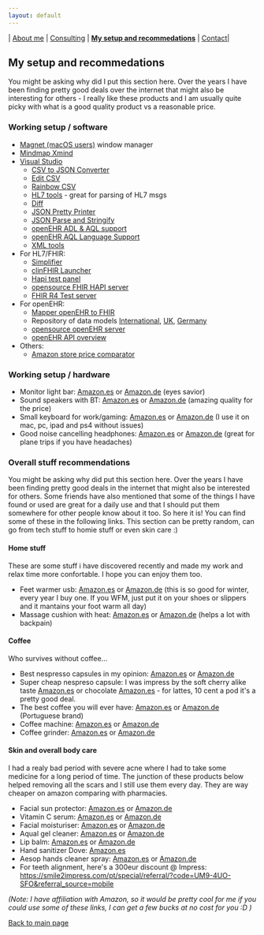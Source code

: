 ```yaml
---
layout: default
---
```

| [About me](./about_me.html) | [Consulting](./certs.html) | [**My setup and recommedations**](./recommend.html) | [Contact](./contact.html)|

## My setup and recommedations
You might be asking why did I put this section here. Over the years I have been finding pretty good deals over the internet that might also be interesting for others - I really like these products and I am usually quite picky with what is a good quality product vs a reasonable price.

### Working setup / software
* [Magnet (macOS users)](https://apps.apple.com/us/app/magnet/id441258766?mt=12) window manager
* [Mindmap Xmind](https://www.xmind.net/download/xmind)
* [Visual Studio](https://code.visualstudio.com/)
  * [CSV to JSON Converter](https://marketplace.visualstudio.com/items?itemName=Chukwuamaka.csvtojson-converter)
  * [Edit CSV](https://marketplace.visualstudio.com/items?itemName=janisdd.vscode-edit-csv)
  * [Rainbow CSV](https://marketplace.visualstudio.com/items?itemName=mechatroner.rainbow-csv)
  * [HL7 tools](https://marketplace.visualstudio.com/items?itemName=RobHolme.hl7tools) - great for parsing of HL7 msgs
  * [Diff](https://marketplace.visualstudio.com/items?itemName=fabiospampinato.vscode-diff)
  * [JSON Pretty Printer](https://marketplace.visualstudio.com/items?itemName=euskadi31.json-pretty-printer)
  * [JSON Parse and Stringify](https://marketplace.visualstudio.com/items?itemName=nextfaze.json-parse-stringify)
  * [openEHR ADL & AQL support](https://marketplace.visualstudio.com/items?itemName=NedapHealthcare.openehr-adl-lsp)
  * [openEHR AQL Language Support](https://marketplace.visualstudio.com/items?itemName=DIPSAS.aql)
  * [XML tools](https://marketplace.visualstudio.com/items?itemName=DotJoshJohnson.xml)
* For HL7/FHIR:
  * [Simplifier](https://simplifier.net/)
  * [clinFHIR Launcher](http://clinfhir.com/)
  * [Hapi test panel](https://hapifhir.github.io/hapi-hl7v2/hapi-testpanel/)
  * [opensource FHIR HAPI server](https://github.com/hapifhir/hapi-fhir-jpaserver-starter)
  * [FHIR R4 Test server](https://hapi.fhir.org/baseR4/swagger-ui/)
* For openEHR:
  * [Mapper openEHR to FHIR](http://143.47.229.90:8080/openehr2fhir/)
  * Repository of data models [International](https://ckm.openehr.org/ckm/), [UK](https://ckm.apperta.org/ckm/), [Germany](https://ckm.highmed.org/ckm/)
  * [opensource openEHR server](https://github.com/ehrbase/ehrbase)
  * [openEHR API overview](https://specifications.openehr.org/releases/ITS-REST/latest/ehr.html)
* Others:
  * [Amazon store price comparator](https://tropicalprice.com/)


### Working setup / hardware
* Monitor light bar: [Amazon.es](https://amzn.to/3VBn5tf) or [Amazon.de](https://amzn.to/3VpzHne) (eyes savior)
* Sound speakers with BT: [Amazon.es](https://amzn.to/3ARo00F) or [Amazon.de](https://amzn.to/3gIglLc) (amazing quality for the price)
* Small keyboard for work/gaming: [Amazon.es](https://amzn.to/3SOlKyz) or [Amazon.de](https://amzn.to/3Qq0VId) (I use it on mac, pc, ipad and ps4 without issues)
* Good noise cancelling headphones: [Amazon.es](https://amzn.to/3w4mEwS) or [Amazon.de](https://amzn.to/3C74COE) (great for plane trips if you have headaches)


### Overall stuff recommendations
You might be asking why did put this section here. Over the years I have been finding pretty good deals in the internet that might also be interested for others. Some friends have also mentioned that some of the things I have found or used are great for a daily use and that I should put them somewhere for other people know about it too. So here it is! You can find some of these in the following links. This section can be pretty random, can go from tech stuff to homie stuff or even skin care :)

#### Home stuff
These are some stuff i have discovered recently and made my work and relax time more confortable. I hope you can enjoy them too.
* Feet warmer usb: [Amazon.es](https://amzn.to/3GLAryO) or [Amazon.de](https://amzn.to/3OGxmC0) (this is so good for winter, every year I buy one. If you WFM, just put it on your shoes or slippers and it mantains your foot warm all day)
* Massage cushion with heat: [Amazon.es](https://amzn.to/3gFWDzD) or [Amazon.de](https://amzn.to/3F6RWs9) (helps a lot with backpain)

#### Coffee
Who survives without coffee...
* Best nespresso capsules in my opinion: [Amazon.es](https://amzn.to/3OOt4bN) or [Amazon.de](https://amzn.to/3XF3nye)
* Super cheap nespreso capsule: I was impress by the soft cherry alike taste [Amazon.es](https://amzn.to/3F9ho0g) or chocolate [Amazon.es](https://amzn.to/3F7GQDf) - for lattes, 10 cent a pod it's a pretty good deal.
* The best coffee you will ever have: [Amazon.es](https://amzn.to/3GPqxfo) or [Amazon.de](https://amzn.to/3VccIw9) (Portuguese brand) 
* Coffee machine: [Amazon.es](https://amzn.to/3u3Bl1V) or [Amazon.de](https://amzn.to/3EJ3ksJ)
* Coffee grinder: [Amazon.es](https://amzn.to/3AKIXdB) or [Amazon.de](https://amzn.to/3GQitLq)

#### Skin and overall body care
I had a realy bad period with severe acne where I had to take some medicine for a long period of time. The junction of these products below helped removing all the scars and I still use them every day. They are way cheaper on amazon comparing with pharmacies.
* Facial sun protector:  [Amazon.es](https://amzn.to/3T1RjVM) or [Amazon.de](https://amzn.to/3STplvl)
* Vitamin C serum: [Amazon.es](https://amzn.to/3QsaLJr) or [Amazon.de](https://amzn.to/3bQO2I9)
* Facial moisturiser: [Amazon.es](https://amzn.to/3zP9Yv6) or [Amazon.de](https://amzn.to/3C59FyY)
* Aqual gel cleaner: [Amazon.es](https://amzn.to/3BdlmTd) or [Amazon.de](https://amzn.to/3GM0YMp)
* Lip balm:  [Amazon.es](https://amzn.to/3QGFvGr) or [Amazon.de](https://amzn.to/3pl6GLi)
* Hand sanitizer Dove: [Amazon.es](https://amzn.to/3QGGUgb)
* Aesop hands cleaner spray: [Amazon.es](https://amzn.to/3zXfxrx) or [Amazon.de](https://amzn.to/3SQfhTK)
* For teeth alignment, here's a 300eur discount @ Impress: https://smile2impress.com/pt/special/referral/?code=UM9-4UO-SFO&referral_source=mobile


_(Note: I have affiliation with Amazon, so it would be pretty cool for me if you could use some of these links, I can get a few bucks at no cost for you :D )_


[Back to main page](./)
